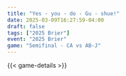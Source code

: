 ```yaml
---
title: "Yes - you - do - Gu - shue!"
date: 2025-03-09T16:27:59-04:00
draft: false
tags: ["2025 Brier"]
event: "2025 Brier"
game: "Semifinal - CA vs AB-J"
---
```

{{< game-details >}}
<!--more-->

